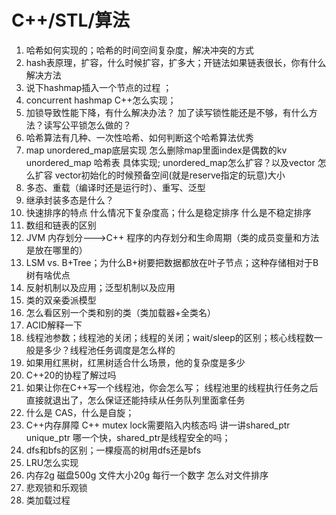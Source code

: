 # C++/STL/算法

1. 哈希如何实现的；哈希的时间空间复杂度，解决冲突的方式
2. hash表原理，扩容，什么时候扩容，扩多大；开链法如果链表很长，你有什么解决方法
3. 说下hashmap插入一个节点的过程 ；
4. concurrent hashmap C++怎么实现；
5. 加锁导致性能下降，有什么解决办法？ 加了读写锁性能还是不够，有什么方法？读写公平锁怎么做的？
6. 哈希算法有几种、一次性哈希、如何判断这个哈希算法优秀
7. map unordered_map底层实现
   怎么删除map里面index是偶数的kv
   unordered_map 哈希表 具体实现;
   unordered_map怎么扩容？以及vector 怎么扩容 vector初始化的时候预备空间(就是reserve指定的玩意)大小
8. 多态、重载（编译时还是运行时）、重写、泛型
9. 继承封装多态是什么？
10. 快速排序的特点 什么情况下复杂度高；什么是稳定排序 什么是不稳定排序
11. 数组和链表的区别
12. JVM 内存划分--->C++ 程序的内存划分和生命周期（类的成员变量和方法是放在哪里的）
13. LSM vs. B+Tree；为什么B+树要把数据都放在叶子节点；这种存储相对于B树有啥优点
14. 反射机制以及应用；泛型机制以及应用
15. 类的双亲委派模型
16. 怎么看区别一个类和别的类（类加载器+全类名）
17. ACID解释一下
18. 线程池参数；线程池的关闭；线程的关闭；wait/sleep的区别；核心线程数一般是多少？线程池任务调度是怎么样的
19. 如果用红黑树，红黑树适合什么场景，他的复杂度是多少
20.  C++20的协程了解过吗
21. 如果让你在C++写一个线程池，你会怎么写； 线程池里的线程执行任务之后直接就退出了，怎么保证还能持续从任务队列里面拿任务
22. 什么是 CAS，什么是自旋；
23. C++内存屏障
    C++ mutex lock需要陷入内核态吗
    讲一讲shared_ptr unique_ptr
    哪一个快，shared_ptr是线程安全的吗；
24. dfs和bfs的区别；一棵瘦高的树用dfs还是bfs
25. LRU怎么实现
26. 内存2g 磁盘500g 文件大小20g 每行一个数字 怎么对文件排序
27. 悲观锁和乐观锁
28. 类加载过程